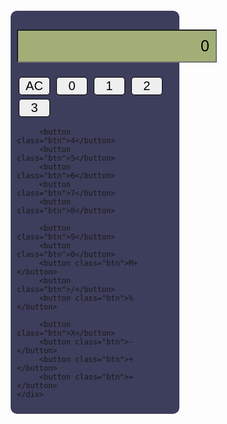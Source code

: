 <!DOCTYPE html>
<html lang="en">
<head>
    <meta charset="UTF-8">
    <meta name="viewport" content="width=device-width, initial-scale=1.0">
    <title>Document</title>
</head>
<style>
.calculator-body{
    width: 250px;
    background-color: #3D3D5C;
    Margin:20px auto;
    border-radius: 10px;
    padding: 10px;px;
    padding-top: 30px;
}
.Screen{
    background-color: #a1af77;
    text-align: right;
    width: 320px;
    display: block;
    margin: 0auto;
    font-size: 25px;
    padding: 10px;
    margin-bottom: 20px;
}
.button-container{
    height: 200px;
    display: flex;
    flex-direction: coloumn;
    flex-wrap: wrap;
    justify-content: space-between;
    align-items: centre;
}
.btn{
    width:50px;
    text-align: center;
    padding: 2px 0;
    font-size: 20px;
    margin:3px;
    border: 0.5px solid black;
    border-radius: 5px;
    cursor: pointer;
}
.btn:hover{
    box-shadow: 0 05px;
    transition: 5;
}
</style>
<body>
    <div class="calculator-body">
        <input type="text"value="0"class="screen"/>
         <button class="btn">AC</button>
         <button class="btn">0</button>
         <button class="btn">1</button>
         <button class="btn">2</button>
         <button class="btn">3</button>

         <button class="btn">4</button>
         <button class="btn">5</button>
         <button class="btn">6</button>
         <button class="btn">7</button>
         <button class="btn">8</button>
         
         <button class="btn">9</button>
         <button class="btn">0</button>
         <button class="btn">M+</button>
         <button class="btn">/</button>
         <button class="btn">%</button>
         
         <button class="btn">X</button>
         <button class="btn">-</button>
         <button class="btn">+</button>
         <button class="btn">=</button>
    </div>    
 </div>
</body>
</html>
